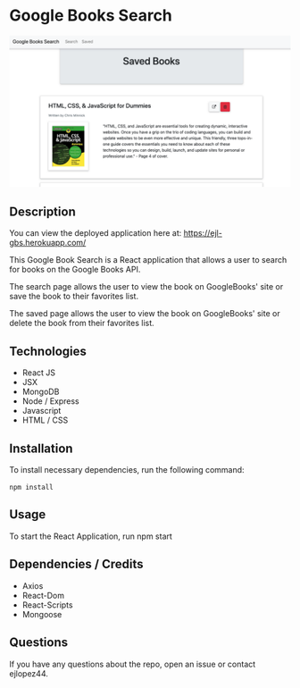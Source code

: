 # Google Books Search

![Google Book Search Main Page Image](https://github.com/ejlopez44/Google-Books-Search/blob/master/client/public/assets/Screen%20Shot%202020-07-25%20at%202.40.50%20PM.png)

## Description

You can view the deployed application here at: https://ejl-gbs.herokuapp.com/

This Google Book Search is a React application that allows a user to search for books on the Google Books API. 

The search page allows the user to view the book on GoogleBooks' site or save the book to their favorites list.

The saved page allows the user to view the book on GoogleBooks' site or delete the book from their favorites list.

## Technologies

* React JS
* JSX
* MongoDB
* Node / Express
* Javascript
* HTML / CSS

## Installation

To install necessary dependencies, run the following command:
```
npm install
```

## Usage

To start the React Application, run npm start

## Dependencies / Credits

* Axios
* React-Dom
* React-Scripts
* Mongoose

## Questions

If you have any questions about the repo, open an issue or contact ejlopez44.


